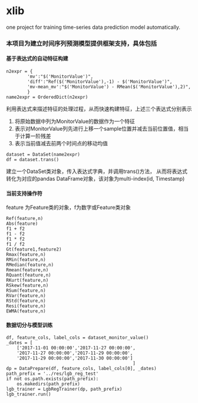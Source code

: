 # xlib
one project for training time-series data prediction model automatically.


### 本项目为建立时间序列预测模型提供框架支持，具体包括
####  基于表达式的自动特征构建
```
n2expr = {
        'mv':"$('MonitorValue')",  
        'diff':"Ref($('MonitorValue'),-1) - $('MonitorValue')", 
        'mv-mean_mv':"$('MonitorValue') - RMean($('MonitorValue'),2)",
        }
name2expr = OrderedDict(n2expr)
```
利用表达式来描述特征的处理过程，从而快速构建特征，上述三个表达式分别表示
1. 将原始数据中列为MonitorValue的数据作为一个特征
2. 表示对MonitorValue列先进行上移一个sample位置并减去当前位置值，相当于计算一阶残差
3. 表示当前值减去前两个时间点的移动均值

```
dataset = DataSet(name2expr)
df = dataset.trans()
```
建立一个DataSet类对象，传入表达式字典，并调用trans()方法， 从而将表达式转化为对应的pandas DataFrame对象，该对象为multi-index(id, Timestamp)

#### 当前支持操作符
feature 为Feature类的对象，f为数字或Feature类对象

```
Ref(feature,n)
Abs(feature)
f1 + f2 
f1 - f2
f1 * f2
f1 / f2
Gt(feature1,feature2)
Rmax(feature,n)
RMin(feature,n)
RMedian(feature,n)
Rmean(feature,n)
RQuant(feature,n)
RKurt(feature,n)
RSkew(feature,n)
RSum(feature,n)
RVar(feature,n)
RStd(feature,n)
Resi(feature,n)
EWMA(feature,n)

```
####  数据切分与模型训练

```
df, feature_cols, label_cols = dataset_monitor_value()
_dates = [
    ['2017-11-01 00:00:00','2017-11-27 00:00:00',
    '2017-11-27 00:00:00','2017-11-29 00:00:00',
    '2017-11-29 00:00:00','2017-11-30 00:00:00']
                                                ]
dp = DataPrepare(df, feature_cols, label_cols[0], _dates)
path_prefix = '../res/lgb_reg_test'
if not os.path.exists(path_prefix):
    os.makedirs(path_prefix)
lgb_trainer = LgbRegTrainer(dp, path_prefix)
lgb_trainer.run()
```
